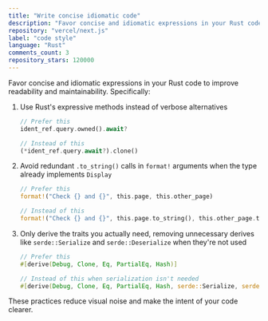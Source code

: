 ```yaml
---
title: "Write concise idiomatic code"
description: "Favor concise and idiomatic expressions in your Rust code to improve readability and maintainability."
repository: "vercel/next.js"
label: "code style"
language: "Rust"
comments_count: 3
repository_stars: 120000
---
```


Favor concise and idiomatic expressions in your Rust code to improve readability and maintainability. Specifically:

1. Use Rust's expressive methods instead of verbose alternatives
   ```rust
   // Prefer this
   ident_ref.query.owned().await?
   
   // Instead of this
   (*ident_ref.query.await?).clone()
   ```

2. Avoid redundant `.to_string()` calls in `format!` arguments when the type already implements `Display`
   ```rust
   // Prefer this
   format!("Check {} and {}", this.page, this.other_page)
   
   // Instead of this
   format!("Check {} and {}", this.page.to_string(), this.other_page.to_string())
   ```

3. Only derive the traits you actually need, removing unnecessary derives like `serde::Serialize` and `serde::Deserialize` when they're not used
   ```rust
   // Prefer this
   #[derive(Debug, Clone, Eq, PartialEq, Hash)]
   
   // Instead of this when serialization isn't needed
   #[derive(Debug, Clone, Eq, PartialEq, Hash, serde::Serialize, serde::Deserialize)]
   ```

These practices reduce visual noise and make the intent of your code clearer.